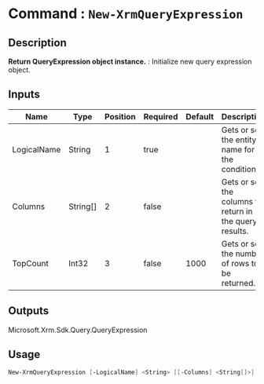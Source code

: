 # Command : `New-XrmQueryExpression` 

## Description

**Return QueryExpression object instance.** : Initialize new query expression object.

## Inputs

Name|Type|Position|Required|Default|Description
----|----|--------|--------|-------|-----------
LogicalName|String|1|true||Gets or sets the entity name for the condition.
Columns|String[]|2|false||Gets or sets the columns to return in the query results.
TopCount|Int32|3|false|1000|Gets or sets the number of rows to be returned.

## Outputs
Microsoft.Xrm.Sdk.Query.QueryExpression

## Usage

```Powershell 
New-XrmQueryExpression [-LogicalName] <String> [[-Columns] <String[]>] [[-TopCount] <Int32>] [<CommonParameters>]
``` 



